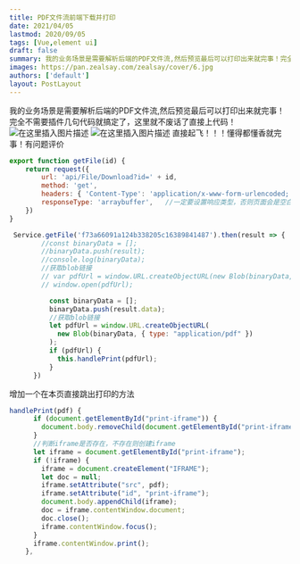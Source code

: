 ```yaml
---
title: PDF文件流前端下载并打印
date: 2021/04/05
lastmod: 2020/09/05
tags: [Vue,element ui]
draft: false
summary: 我的业务场景是需要解析后端的PDF文件流,然后预览最后可以打印出来就完事！完全不需要插件几句代码就搞定了，这里就不废话了直接上代码！
images: https://pan.zealsay.com/zealsay/cover/6.jpg
authors: ['default']
layout: PostLayout
---
```

我的业务场景是需要解析后端的PDF文件流,然后预览最后可以打印出来就完事！
完全不需要插件几句代码就搞定了，这里就不废话了直接上代码！
![在这里插入图片描述](https://img-blog.csdnimg.cn/20210108180408984.png?x-oss-process=image/watermark,type_ZmFuZ3poZW5naGVpdGk,shadow_10,text_aHR0cHM6Ly9ibG9nLmNzZG4ubmV0L3FxXzQzNDkwMzcy,size_16,color_FFFFFF,t_70)
![在这里插入图片描述](https://img-blog.csdnimg.cn/20210108180429282.png?x-oss-process=image/watermark,type_ZmFuZ3poZW5naGVpdGk,shadow_10,text_aHR0cHM6Ly9ibG9nLmNzZG4ubmV0L3FxXzQzNDkwMzcy,size_16,color_FFFFFF,t_70)
直接起飞！！！懂得都懂香就完事！有问题评价

```javascript
export function getFile(id) {
    return request({
        url: 'api/File/Download?id=' + id,
        method: 'get',
        headers: { 'Content-Type': 'application/x-www-form-urlencoded; charset=UTF-8' },
        responseType: 'arraybuffer',   //一定要设置响应类型，否则页面会是空白pdf
    })
}
```

```javascript
 Service.getFile('f73a66091a124b338205c16389841487').then(result => {
        //const binaryData = [];
        //binaryData.push(result);
        //console.log(binaryData);
        //获取blob链接
        // var pdfUrl = window.URL.createObjectURL(new Blob(binaryData, { type: 'application/pdf' }));
        // window.open(pdfUrl);

		  const binaryData = [];
          binaryData.push(result.data);
          //获取blob链接
          let pdfUrl = window.URL.createObjectURL(
            new Blob(binaryData, { type: "application/pdf" })
          );
          if (pdfUrl) {
            this.handlePrint(pdfUrl);
          }
      })
```

增加一个在本页直接跳出打印的方法

```javascript
handlePrint(pdf) {
      if (document.getElementById("print-iframe")) {
        document.body.removeChild(document.getElementById("print-iframe"));
      }
      //判断iframe是否存在，不存在则创建iframe
      let iframe = document.getElementById("print-iframe");
      if (!iframe) {
        iframe = document.createElement("IFRAME");
        let doc = null;
        iframe.setAttribute("src", pdf);
        iframe.setAttribute("id", "print-iframe");
        document.body.appendChild(iframe);
        doc = iframe.contentWindow.document;
        doc.close();
        iframe.contentWindow.focus();
      }
      iframe.contentWindow.print();
    },
```
